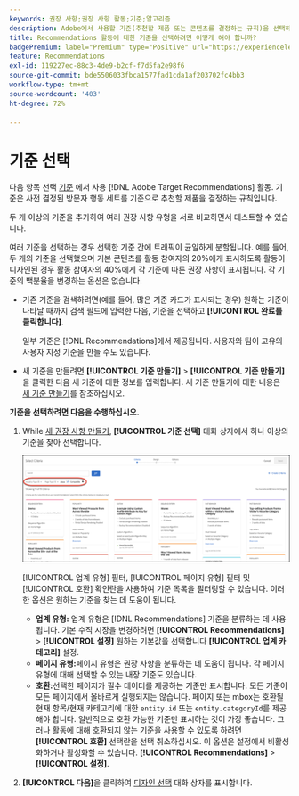 ```yaml
---
keywords: 권장 사항;권장 사항 활동;기준;알고리즘
description: Adobe에서 사용할 기준(추천할 제품 또는 콘텐츠를 결정하는 규칙)을 선택하는 방법을 알아봅니다 [!DNL Target] Recommendations 활동.
title: Recommendations 활동에 대한 기준을 선택하려면 어떻게 해야 합니까?
badgePremium: label="Premium" type="Positive" url="https://experienceleague.adobe.com/docs/target/using/introduction/intro.html?lang=en#premium newtab=true" tooltip="See what's included in Target Premium."
feature: Recommendations
exl-id: 119227ec-88c3-4de9-b2cf-f7d5fa2e98f6
source-git-commit: bde5506033fbca1577fad1cda1af203702fc4bb3
workflow-type: tm+mt
source-wordcount: '403'
ht-degree: 72%

---
```


# 기준 선택

다음 항목 선택 [기준](/help/main/c-recommendations/c-algorithms/algorithms.md) 에서 사용 [!DNL Adobe Target Recommendations] 활동. 기준은 사전 결정된 방문자 행동 세트를 기준으로 추천할 제품을 결정하는 규칙입니다.

두 개 이상의 기준을 추가하여 여러 권장 사항 유형을 서로 비교하면서 테스트할 수 있습니다.

여러 기준을 선택하는 경우 선택한 기준 간에 트래픽이 균일하게 분할됩니다. 예를 들어, 두 개의 기준을 선택했으며 기본 콘텐츠를 활동 참여자의 20%에게 표시하도록 활동이 디자인된 경우 활동 참여자의 40%에게 각 기준에 따른 권장 사항이 표시됩니다. 각 기준의 백분율을 변경하는 옵션은 없습니다.

* 기존 기준을 검색하려면(예를 들어, 많은 기준 카드가 표시되는 경우) 원하는 기준이 나타날 때까지 검색 필드에 입력한 다음, 기준을 선택하고 **[!UICONTROL 완료를 클릭합니다]**.

   일부 기준은 [!DNL Recommendations]에서 제공됩니다. 사용자와 팀이 고유의 사용자 지정 기준을 만들 수도 있습니다.

* 새 기준을 만들려면 **[!UICONTROL 기준 만들기]** > **[!UICONTROL 기준 만들기]**&#x200B;을 클릭한 다음 새 기준에 대한 정보를 입력합니다. 새 기준 만들기에 대한 내용은 [새 기준 만들기](/help/main/c-recommendations/c-algorithms/create-new-algorithm.md#task_8A9CB465F28D44899F69F38AD27352FE)를 참조하십시오.

**기준을 선택하려면 다음을 수행하십시오.**

1. While [새 권장 사항 만들기](/help/main/c-recommendations/t-create-recs-activity/create-recs-activity.md#task_6874328773C64C44A73F0A130AD3F96F), **[!UICONTROL 기준 선택]** 대화 상자에서 하나 이상의 기준을 찾아 선택합니다.

   ![기준 선택 대화 상자](/help/main/c-recommendations/t-create-recs-activity/assets/filters.png)

   [!UICONTROL 업계 유형] 필터, [!UICONTROL 페이지 유형] 필터 및 [!UICONTROL 호환] 확인란을 사용하여 기준 목록을 필터링할 수 있습니다. 이러한 옵션은 원하는 기준을 찾는 데 도움이 됩니다.

   * **업계 유형:** 업계 유형은 [!DNL Recommendations] 기준을 분류하는 데 사용됩니다. 기본 수직 시장을 변경하려면 **[!UICONTROL Recommendations]** > **[!UICONTROL 설정]** 원하는 기본값을 선택합니다 **[!UICONTROL 업계 카테고리]** 설정.
   * **페이지 유형:**&#x200B;페이지 유형은 권장 사항을 분류하는 데 도움이 됩니다. 각 페이지 유형에 대해 선택할 수 있는 내장 기준도 있습니다.
   * **호환:**&#x200B;선택한 페이지가 필수 데이터를 제공하는 기준만 표시합니다. 모든 기준이 모든 페이지에서 올바르게 실행되지는 않습니다. 페이지 또는 mbox는 호환될 현재 항목/현재 카테고리에 대한 `entity.id` 또는 `entity.categoryId`를 제공해야 합니다. 일반적으로 호환 가능한 기준만 표시하는 것이 가장 좋습니다. 그러나 활동에 대해 호환되지 않는 기준을 사용할 수 있도록 하려면 **[!UICONTROL 호환]** 선택란을 선택 취소하십시오. 이 옵션은 설정에서 비활성화하거나 활성화할 수 있습니다. **[!UICONTROL Recommendations]** > **[!UICONTROL 설정]**.

1. **[!UICONTROL 다음]**&#x200B;을 클릭하여 [디자인 선택](/help/main/c-recommendations/c-design-overview/design-overview.md) 대화 상자를 표시합니다.
